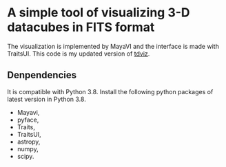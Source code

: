 # A simple tool of visualizing 3-D datacubes in FITS format
The visualization is implemented by MayaVI and the interface is made with TraitsUI. This code is my updated version of [tdviz](https://github.com/xinglunju/tdviz).

## Denpendencies
It is compatible with Python 3.8. Install the following python packages of latest version in Python 3.8.

* Mayavi,
* pyface,
* Traits,
* TraitsUI,
* astropy,
* numpy,
* scipy.
